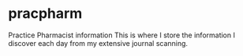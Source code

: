 # pracpharm
Practice Pharmacist information
This is where I store the information I discover each day from my extensive journal scanning.
